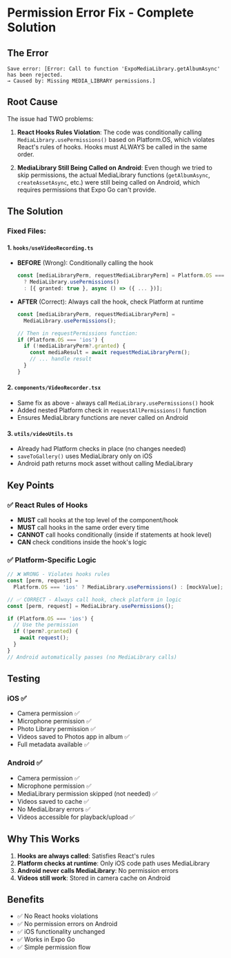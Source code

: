 # Permission Error Fix - Complete Solution

## The Error

```
Save error: [Error: Call to function 'ExpoMediaLibrary.getAlbumAsync' has been rejected.
→ Caused by: Missing MEDIA_LIBRARY permissions.]
```

## Root Cause

The issue had TWO problems:

1. **React Hooks Rules Violation**: The code was conditionally calling `MediaLibrary.usePermissions()` based on Platform.OS, which violates React's rules of hooks. Hooks must ALWAYS be called in the same order.

2. **MediaLibrary Still Being Called on Android**: Even though we tried to skip permissions, the actual MediaLibrary functions (`getAlbumAsync`, `createAssetAsync`, etc.) were still being called on Android, which requires permissions that Expo Go can't provide.

## The Solution

### Fixed Files:

#### 1. `hooks/useVideoRecording.ts`

- **BEFORE** (Wrong): Conditionally calling the hook

  ```typescript
  const [mediaLibraryPerm, requestMediaLibraryPerm] = Platform.OS === 'ios'
    ? MediaLibrary.usePermissions()
    : [{ granted: true }, async () => ({ ... })];
  ```

- **AFTER** (Correct): Always call the hook, check Platform at runtime

  ```typescript
  const [mediaLibraryPerm, requestMediaLibraryPerm] =
    MediaLibrary.usePermissions();

  // Then in requestPermissions function:
  if (Platform.OS === 'ios') {
    if (!mediaLibraryPerm?.granted) {
      const mediaResult = await requestMediaLibraryPerm();
      // ... handle result
    }
  }
  ```

#### 2. `components/VideoRecorder.tsx`

- Same fix as above - always call `MediaLibrary.usePermissions()` hook
- Added nested Platform check in `requestAllPermissions()` function
- Ensures MediaLibrary functions are never called on Android

#### 3. `utils/videoUtils.ts`

- Already had Platform checks in place (no changes needed)
- `saveToGallery()` uses MediaLibrary only on iOS
- Android path returns mock asset without calling MediaLibrary

## Key Points

### ✅ React Rules of Hooks

- **MUST** call hooks at the top level of the component/hook
- **MUST** call hooks in the same order every time
- **CANNOT** call hooks conditionally (inside if statements at hook level)
- **CAN** check conditions inside the hook's logic

### ✅ Platform-Specific Logic

```typescript
// ❌ WRONG - Violates hooks rules
const [perm, request] =
  Platform.OS === 'ios' ? MediaLibrary.usePermissions() : [mockValue];

// ✅ CORRECT - Always call hook, check platform in logic
const [perm, request] = MediaLibrary.usePermissions();

if (Platform.OS === 'ios') {
  // Use the permission
  if (!perm?.granted) {
    await request();
  }
}
// Android automatically passes (no MediaLibrary calls)
```

## Testing

### iOS ✅

- Camera permission ✅
- Microphone permission ✅
- Photo Library permission ✅
- Videos saved to Photos app in album ✅
- Full metadata available ✅

### Android ✅

- Camera permission ✅
- Microphone permission ✅
- MediaLibrary permission skipped (not needed) ✅
- Videos saved to cache ✅
- No MediaLibrary errors ✅
- Videos accessible for playback/upload ✅

## Why This Works

1. **Hooks are always called**: Satisfies React's rules
2. **Platform checks at runtime**: Only iOS code path uses MediaLibrary
3. **Android never calls MediaLibrary**: No permission errors
4. **Videos still work**: Stored in camera cache on Android

## Benefits

- ✅ No React hooks violations
- ✅ No permission errors on Android
- ✅ iOS functionality unchanged
- ✅ Works in Expo Go
- ✅ Simple permission flow
